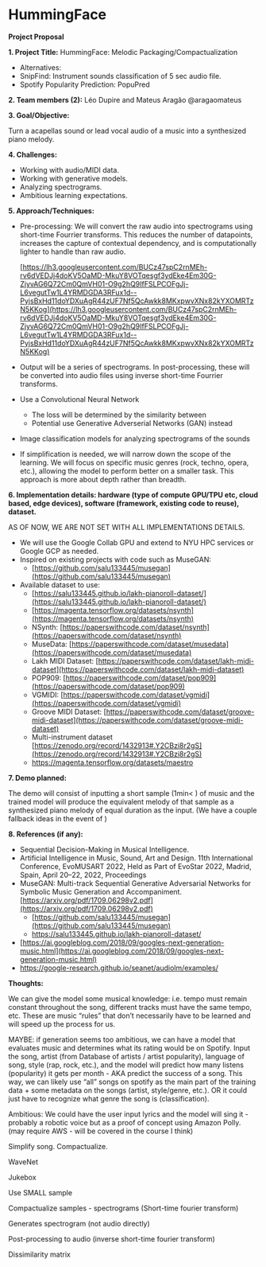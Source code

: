 # HummingFace

**Project Proposal**

**1. Project Title:** HummingFace: Melodic Packaging/Compactualization

- Alternatives:
- SnipFind: Instrument sounds classification of 5 sec audio file.
- Spotify Popularity Prediction: PopuPred

**2. Team members (2):** Léo Dupire and Mateus Aragão @aragaomateus


**3. Goal/Objective:**

Turn a acapellas sound or lead vocal audio of a music into a synthesized piano melody.

**4. Challenges:**

- Working with audio/MIDI data.
- Working with generative models.
- Analyzing spectrograms.
- Ambitious learning expectations.

**5. Approach/Techniques:**

- Pre-processing: We will convert the raw audio into spectrograms using short-time Fourrier transforms. This reduces the number of datapoints, increases the capture of contextual dependency, and is computationally lighter to handle than raw audio.
    
    [https://lh3.googleusercontent.com/BUCz47spC2rnMEh-rv6dVEDJj4doKV5OaMD-MkuY8VOTqesgf3ydEke4Em30G-ZjyvAG6Q72Cm0QmVH01-O9g2hQ9IfFSLPCOFgJj-L6vegutTw1L4YRMDGDA3RFux1d--PyjsBxHd11doYDXuAgR44zUF7Nf5QcAwkk8MKxpwvXNx82kYXOMRTzN5KKog](https://lh3.googleusercontent.com/BUCz47spC2rnMEh-rv6dVEDJj4doKV5OaMD-MkuY8VOTqesgf3ydEke4Em30G-ZjyvAG6Q72Cm0QmVH01-O9g2hQ9IfFSLPCOFgJj-L6vegutTw1L4YRMDGDA3RFux1d--PyjsBxHd11doYDXuAgR44zUF7Nf5QcAwkk8MKxpwvXNx82kYXOMRTzN5KKog)
    
- Output will be a series of spectrograms. In post-processing, these will be converted into audio files using inverse short-time Fourrier transforms.
- Use a Convolutional Neural Network
    - The loss will be determined by the similarity between
    - Potential use Generative Adverserial Networks (GAN) instead
- Image classification models for analyzing spectrograms of the sounds
- If simplification is needed, we will narrow down the scope of the learning. We will focus on specific music genres (rock, techno, opera, etc.), allowing the model to perform better on a smaller task. This approach is more about depth rather than breadth.

**6. Implementation details: hardware (type of compute GPU/TPU etc, cloud based, edge devices), software (framework, existing code to reuse), dataset.**

AS OF NOW, WE ARE NOT SET WITH ALL IMPLEMENTATIONS DETAILS.

- We will use the Google Collab GPU and extend to NYU HPC services or Google GCP as needed.
- Inspired on existing projects with code such as MuseGAN:
    - [https://github.com/salu133445/musegan](https://github.com/salu133445/musegan)
- Available dataset to use:
    - [https://salu133445.github.io/lakh-pianoroll-dataset/](https://salu133445.github.io/lakh-pianoroll-dataset/)
    - [https://magenta.tensorflow.org/datasets/nsynth](https://magenta.tensorflow.org/datasets/nsynth)
    - NSynth: [https://paperswithcode.com/dataset/nsynth](https://paperswithcode.com/dataset/nsynth)
    - MuseData: [https://paperswithcode.com/dataset/musedata](https://paperswithcode.com/dataset/musedata)
    - Lakh MIDI Dataset: [https://paperswithcode.com/dataset/lakh-midi-dataset](https://paperswithcode.com/dataset/lakh-midi-dataset)
    - POP909: [https://paperswithcode.com/dataset/pop909](https://paperswithcode.com/dataset/pop909)
    - VGMIDI: [https://paperswithcode.com/dataset/vgmidi](https://paperswithcode.com/dataset/vgmidi)
    - Groove MIDI Dataset: [https://paperswithcode.com/dataset/groove-midi-dataset](https://paperswithcode.com/dataset/groove-midi-dataset)
    - Multi-instrument dataset [https://zenodo.org/record/1432913#.Y2CBzi8r2gS](https://zenodo.org/record/1432913#.Y2CBzi8r2gS)
    - https://magenta.tensorflow.org/datasets/maestro

**7. Demo planned:**

The demo will consist of inputting a short sample (1min< ) of music and the trained model will produce the equivalent melody of that sample as a synthesized piano melody of equal duration as the input. (We have a couple fallback ideas in the event of )

**8. References (if any):**

- Sequential Decision-Making in Musical Intelligence.
- Artificial Intelligence in Music, Sound, Art and Design. 11th International Conference, EvoMUSART 2022, Held as Part of EvoStar 2022, Madrid, Spain, April 20–22, 2022, Proceedings
- MuseGAN: Multi-track Sequential Generative Adversarial Networks for Symbolic Music Generation and Accompaniment.[https://arxiv.org/pdf/1709.06298v2.pdf](https://arxiv.org/pdf/1709.06298v2.pdf)
    - [https://github.com/salu133445/musegan](https://github.com/salu133445/musegan)
    - https://salu133445.github.io/lakh-pianoroll-dataset/
- [https://ai.googleblog.com/2018/09/googles-next-generation-music.html](https://ai.googleblog.com/2018/09/googles-next-generation-music.html)
- https://google-research.github.io/seanet/audiolm/examples/

**Thoughts:**

We can give the model some musical knowledge: i.e. tempo must remain constant throughout the song, different tracks must have the same tempo, etc. These are music “rules” that don’t necessarily have to be learned and will speed up the process for us.

MAYBE: if generation seems too ambitious, we can have a model that evaluates music and determines what its rating would be on Spotify. Input the song, artist (from Database of artists / artist popularity), language of song, style (rap, rock, etc.), and the model will predict how many listens (popularity) it gets per month - AKA predict the success of a song. This way, we can likely use “all” songs on spotify as the main part of the training data + some metadata on the songs (artist, style/genre, etc.). OR it could just have to recognize what genre the song is (classification).

Ambitious: We could have the user input lyrics and the model will sing it - probably a robotic voice but as a proof of concept using Amazon Polly. (may require AWS - will be covered in the course I think)

Simplify song. Compactualize.

WaveNet

Jukebox

Use SMALL sample

Compactualize samples - spectrograms (Short-time fourier transform)

Generates spectrogram (not audio directly)

Post-processing to audio (inverse short-time fourier transform)

Dissimilarity matrix
